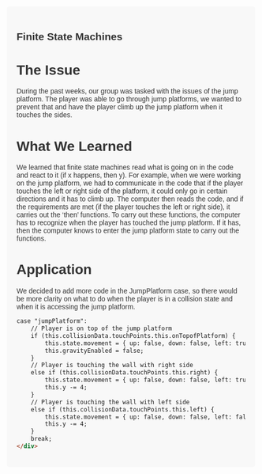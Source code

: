 <div style="background-color: #f8f8f8; padding: 20px; border-radius: 5px;">

## <span style="font-family: Arial, sans-serif; color: #333;">Finite State Machines</span>

# <span style="font-family: Arial, sans-serif; color: #333;">The Issue</span>
<span style="font-family: Arial, sans-serif; color: #333;">During the past weeks, our group was tasked with the issues of the jump platform. The player was able to go through jump platforms, we wanted to prevent that and have the player climb up the jump platform when it touches the sides.</span>


# <span style="font-family: Arial, sans-serif; color: #333;">What We Learned</span>
<span style="font-family: Arial, sans-serif; color: #333;">We learned that finite state machines read what is going on in the code and react to it (if x happens, then y). For example, when we were working on the jump platform, we had to communicate in the code that if the player touches the left or right side of the platform, it could only go in certain directions and it has to climb up. The computer then reads the code, and if the requirements are met (if the player touches the left or right side), it carries out the ‘then’ functions. To carry out these functions, the computer has to recognize when the player has touched the jump platform. If it has, then the computer knows to enter the jump platform state to carry out the functions.</span>


# <span style="font-family: Arial, sans-serif; color: #333;">Application</span>
<span style="font-family: Arial, sans-serif; color: #333;">We decided to add more code in the JumpPlatform case, so there would be more clarity on what to do when the player is in a collision state and when it is accessing the jump platform.</span>

```html
case "jumpPlatform":
    // Player is on top of the jump platform
    if (this.collisionData.touchPoints.this.onTopofPlatform) {
        this.state.movement = { up: false, down: false, left: true, right: true, falling: false};
        this.gravityEnabled = false;
    } 
    // Player is touching the wall with right side
    else if (this.collisionData.touchPoints.this.right) {
        this.state.movement = { up: false, down: false, left: true, right: false, falling: false};
        this.y -= 4;
    } 
    // Player is touching the wall with left side
    else if (this.collisionData.touchPoints.this.left) {
        this.state.movement = { up: false, down: false, left: false, right: true, falling: false};
        this.y -= 4;
    }
    break;
</div>
```
